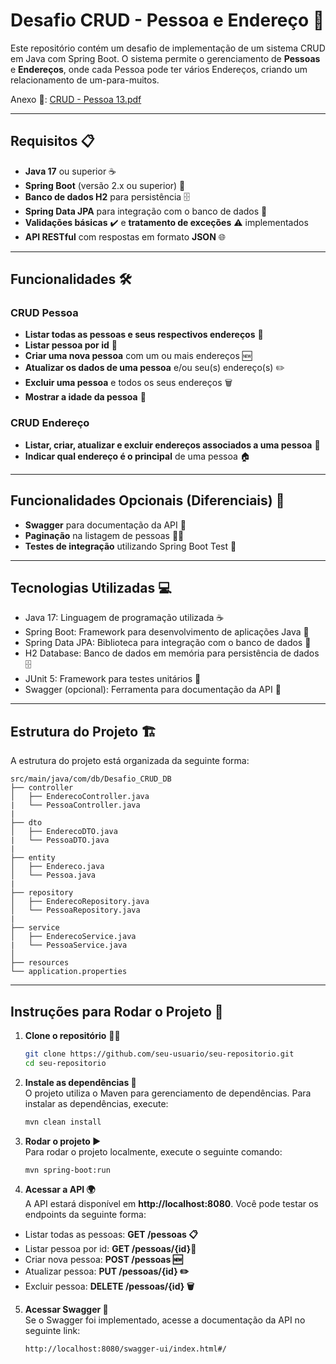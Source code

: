 # Desafio CRUD - Pessoa e Endereço 🚀

Este repositório contém um desafio de implementação de um sistema CRUD em Java com Spring Boot. O sistema permite o gerenciamento de **Pessoas** e **Endereços**, onde cada Pessoa pode ter vários Endereços, criando um relacionamento de um-para-muitos.

Anexo 📎: [CRUD - Pessoa 13.pdf](https://github.com/user-attachments/files/18112284/CRUD.-.Pessoa.13.1.pdf)

---

## Requisitos 📋

- **Java 17** ou superior ☕
- **Spring Boot** (versão 2.x ou superior) 🚀
- **Banco de dados H2** para persistência 🗄️
- **Spring Data JPA** para integração com o banco de dados 🔗
- **Validações básicas** ✔️ e **tratamento de exceções** ⚠️ implementados
- **API RESTful** com respostas em formato **JSON** 🌐

---

## Funcionalidades 🛠️

### CRUD Pessoa
- **Listar todas as pessoas e seus respectivos endereços** 📝
- **Listar pessoa por id** 📜
- **Criar uma nova pessoa** com um ou mais endereços 🆕
- **Atualizar os dados de uma pessoa** e/ou seu(s) endereço(s) ✏️
- **Excluir uma pessoa** e todos os seus endereços 🗑️
- **Mostrar a idade da pessoa** 🎂

### CRUD Endereço
- **Listar, criar, atualizar e excluir endereços associados a uma pessoa** 📍
- **Indicar qual endereço é o principal** de uma pessoa 🏠

---

## Funcionalidades Opcionais (Diferenciais) 🌟
- **Swagger** para documentação da API 📑
- **Paginação** na listagem de pessoas 📑🔢
- **Testes de integração** utilizando Spring Boot Test 🧪

---

## Tecnologias Utilizadas 💻
- Java 17: Linguagem de programação utilizada ☕
- Spring Boot: Framework para desenvolvimento de aplicações Java 🚀
- Spring Data JPA: Biblioteca para integração com o banco de dados 🔗
- H2 Database: Banco de dados em memória para persistência de dados 🗄️
- JUnit 5: Framework para testes unitários 🧪
- Swagger (opcional): Ferramenta para documentação da API 📑

---

## Estrutura do Projeto 🏗️

A estrutura do projeto está organizada da seguinte forma:
```plaintext
src/main/java/com/db/Desafio_CRUD_DB
├── controller
│   ├── EnderecoController.java
|   └── PessoaController.java
|
├── dto
│   ├── EnderecoDTO.java
|   └── PessoaDTO.java
| 
├── entity
│   ├── Endereco.java
│   └── Pessoa.java
|
├── repository
│   ├── EnderecoRepository.java
│   └── PessoaRepository.java
|
├── service
│   ├── EnderecoService.java
|   └── PessoaService.java
│  
├── resources
└── application.properties
```
---

## Instruções para Rodar o Projeto 🔧

1. **Clone o repositório** 🧑‍💻
   ```bash
   git clone https://github.com/seu-usuario/seu-repositorio.git
   cd seu-repositorio

2. **Instale as dependências 🔄** <br>
    O projeto utiliza o Maven para gerenciamento de dependências. Para instalar as dependências, execute:
   ```bash
   mvn clean install
   ```

3. **Rodar o projeto ▶️** <br>
   Para rodar o projeto localmente, execute o seguinte comando:
   ```bash
   mvn spring-boot:run
   ```
   
4. **Acessar a API 🌍**  <br>
   A API estará disponível em **http://localhost:8080**. Você pode testar os endpoints da seguinte forma:
- Listar todas as pessoas: **GET /pessoas 📋**
- Listar pessoa por id: **GET /pessoas/{id}📜**
- Criar nova pessoa: **POST /pessoas 🆕**
- Atualizar pessoa: **PUT /pessoas/{id} ✏️**
- Excluir pessoa: **DELETE /pessoas/{id} 🗑️**

5. **Acessar Swagger 📜** <br>
   Se o Swagger foi implementado, acesse a documentação da API no seguinte link:
   ```bash
   http://localhost:8080/swagger-ui/index.html#/
   ```
